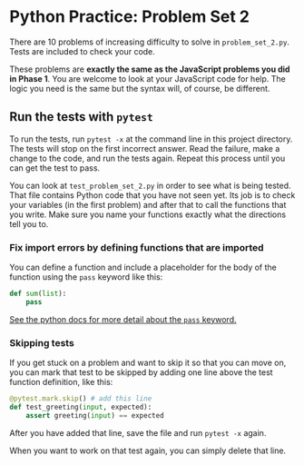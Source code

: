 # Python Practice: Problem Set 2

There are 10 problems of increasing difficulty to solve in `problem_set_2.py`. Tests are included to check your code.

These problems are **exactly the same as the JavaScript problems you did in Phase 1**. You are welcome to look at your JavaScript code for help. The logic you need is the same but the syntax will, of course, be different.


## Run the tests with `pytest`

To run the tests, run `pytest -x` at the command line in this project directory. The tests will stop on the first incorrect answer. Read the failure, make a change to the code, and run the tests again. Repeat this process until you can get the test to pass.

You can look at `test_problem_set_2.py` in order to see what is being tested. That file contains Python code that you have not seen yet. Its job is to check your variables (in the first problem) and after that to call the functions that you write. Make sure you name your functions exactly what the directions tell you to.

### Fix import errors by defining functions that are imported

You can define a function and include a placeholder for the body of the function using the `pass` keyword like this:

```py
def sum(list):
    pass
```

[See the python docs for more detail about the `pass` keyword.](https://docs.python.org/3/reference/simple_stmts.html#the-pass-statement)

### Skipping tests

If you get stuck on a problem and want to skip it so that you can move on, you can mark that test to be skipped by adding one line above the test function definition, like this:

```py
@pytest.mark.skip() # add this line
def test_greeting(input, expected):
    assert greeting(input) == expected
```

After you have added that line, save the file and run `pytest -x` again.

When you want to work on that test again, you can simply delete that line.
